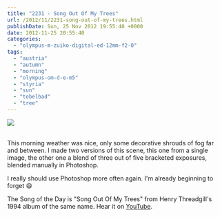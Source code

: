 ```yaml
---
title: "2231 - Song Out Of My Trees"
url: /2012/11/2231-song-out-of-my-trees.html
publishDate: Sun, 25 Nov 2012 19:55:40 +0000
date: 2012-11-25 20:55:40
categories: 
  - "olympus-m-zuiko-digital-ed-12mm-f2-0"
tags: 
  - "austria"
  - "autumn"
  - "morning"
  - "olympus-om-d-e-m5"
  - "styria"
  - "sun"
  - "tobelbad"
  - "tree"
---
```

<div class="container">
<div class="center"><a target="_blank" href="https://d25zfm9zpd7gm5.cloudfront.net/1200x1200/2012/20121125_084706_lr.jpg"><img src="https://d25zfm9zpd7gm5.cloudfront.net/0600x0600/2012/20121125_084706_lr.jpg" /></a></div>
</div>
<br />

This morning weather was nice, only some decorative shrouds of fog far and between. I made two versions of this scene, this one from a single image, the other one a blend of three out of five bracketed exposures, blended manually in Photoshop.

 I really should use Photoshop more often again. I'm already beginning to forget 😄

The Song of the Day is "Song Out Of My Trees" from Henry Threadgill's 1994 album of the same name. Hear it on <a href="http://www.lyricsmode.com/lyrics/r/reed_lou/endless_cycle.html" target="_blank">YouTube</a>.
